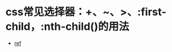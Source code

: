 # css常见选择器：+、~、>、:first-child，:nth-child()的用法



- [ref](https://juejin.im/post/6844903741661904903)